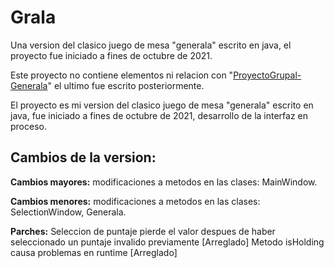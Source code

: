 # Grala

Una version del clasico juego de mesa "generala" escrito en java, el proyecto fue iniciado a fines de octubre de 2021.

Este proyecto no contiene elementos ni relacion con "[ProyectoGrupal-Generala](github.com/DanielH1999/ProyectoGrupal-Generala)" el ultimo fue escrito posteriormente.

El proyecto es mi version del clasico juego de mesa "generala" escrito en java, fue iniciado a fines de octubre de 2021, desarrollo de la interfaz en proceso.

## Cambios de la version:

**Cambios mayores:**
	modificaciones a metodos en las clases: MainWindow.

**Cambios menores:**
	modificaciones a metodos en las clases: SelectionWindow, Generala.

**Parches:**
	Seleccion de puntaje pierde el valor despues de haber seleccionado un puntaje invalido previamente [Arreglado]
	Metodo isHolding causa problemas en runtime [Arreglado]

